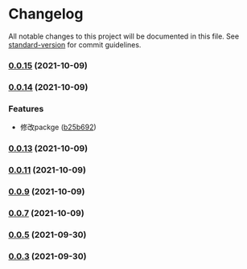 # Changelog

All notable changes to this project will be documented in this file. See [standard-version](https://github.com/conventional-changelog/standard-version) for commit guidelines.

### [0.0.15](https://github.com/XueMary/vue-validate-directive/compare/v0.0.14...v0.0.15) (2021-10-09)

### [0.0.14](https://github.com/XueMary/vue-validate-directive/compare/v0.0.13...v0.0.14) (2021-10-09)


### Features

* 修改packge ([b25b692](https://github.com/XueMary/vue-validate-directive/commit/b25b6924706779bb13b83d6070a1627743f5a180))

### [0.0.13](https://github.com/XueMary/vue-validate-directive/compare/v0.0.12...v0.0.13) (2021-10-09)

### [0.0.11](https://github.com/XueMary/vue-validate-directive/compare/v0.0.10...v0.0.11) (2021-10-09)

### [0.0.9](https://github.com/XueMary/vue-validate-directive/compare/v0.0.8...v0.0.9) (2021-10-09)

### [0.0.7](https://github.com/XueMary/vue-validate-directive/compare/v0.0.6...v0.0.7) (2021-10-09)

### [0.0.5](https://github.com/XueMary/vue-validate-directive/compare/v0.0.4...v0.0.5) (2021-09-30)

### [0.0.3](https://github.com/XueMary/vue-validate-directive/compare/v0.0.2...v0.0.3) (2021-09-30)
